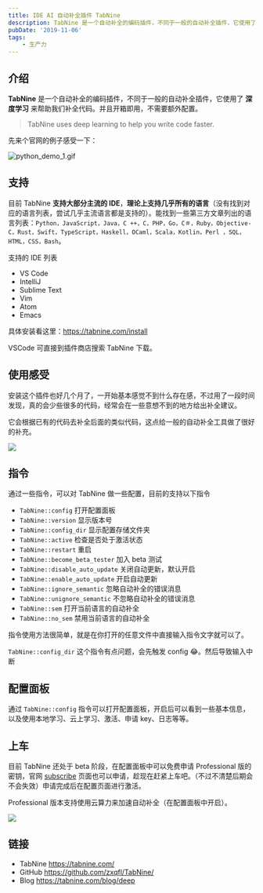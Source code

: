 ```yaml
---
title: IDE AI 自动补全插件 TabNine
description: TabNine 是一个自动补全的编码插件，不同于一般的自动补全插件，它使用了 深度学习 来帮助我们补全代码。并且开箱即用，不需要额外配置。
pubDate: '2019-11-06'
tags:
    - 生产力
---
```


## 介绍

**TabNine** 是一个自动补全的编码插件，不同于一般的自动补全插件，它使用了 **深度学习** 来帮助我们补全代码。并且开箱即用，不需要额外配置。

> TabNine uses deep learning to help you write code faster.

先来个官网的例子感受一下：

![python_demo_1.gif](https://stg.heyfe.org/images/blog-2019-tab-nine-0.gif)

## 支持

目前 TabNine **支持大部分主流的 IDE**，**理论上支持几乎所有的语言**（没有找到对应的语言列表，尝试几乎主流语言都是支持的）。能找到一些第三方文章列出的语言列表：`Python，JavaScript，Java，C ++，C，PHP，Go，C＃，Ruby，Objective-C，Rust，Swift，TypeScript，Haskell，OCaml，Scala，Kotlin，Perl ，SQL，HTML，CSS，Bash`。

支持的 IDE 列表

-   VS Code
-   IntelliJ
-   Sublime Text
-   Vim
-   Atom
-   Emacs

具体安装看这里：https://tabnine.com/install

VSCode 可直接到插件商店搜索 TabNine 下载。

## 使用感受

安装这个插件也好几个月了，一开始基本感觉不到什么存在感，不过用了一段时间发现，真的会少些很多的代码，经常会在一些意想不到的地方给出补全建议。

它会根据已有的代码去补全后面的类似代码，这点给一般的自动补全工具做了很好的补充。

![](https://stg.heyfe.org/images/blog-2019-tab-nine-1.gif)

## 指令

通过一些指令，可以对 TabNine 做一些配置，目前的支持以下指令

-   `TabNine::config` 打开配置面板
-   `TabNine::version` 显示版本号
-   `TabNine::config_dir` 显示配置存储文件夹
-   `TabNine::active` 检查是否处于激活状态
-   `TabNine::restart` 重启
-   `TabNine::become_beta_tester` 加入 beta 测试
-   `TabNine::disable_auto_update` 关闭自动更新，默认开启
-   `TabNine::enable_auto_update` 开启自动更新
-   `TabNine::ignore_semantic` 忽略自动补全的错误消息
-   `TabNine::unignore_semantic` 不忽略自动补全的错误消息
-   `TabNine::sem` 打开当前语言的自动补全
-   `TabNine::no_sem` 禁用当前语言的自动补全

指令使用方法很简单，就是在你打开的任意文件中直接输入指令文字就可以了。

`TabNine::config_dir` 这个指令有点问题，会先触发 config 😂。然后导致输入中断

## 配置面板

通过 `TabNine::config` 指令可以打开配置面板，开启后可以看到一些基本信息，以及使用本地学习、云上学习、激活、申请 key、日志等等。

## 上车

目前 TabNine 还处于 beta 阶段，在配置面板中可以免费申请 Professional 版的密钥，官网 [subscribe](https://tabnine.com/subscribe) 页面也可以申请，趁现在赶紧上车吧。（不过不清楚后期会不会失效）申请完成后在配置页面进行激活。

Professional 版本支持使用云算力来加速自动补全（在配置面板中开启）。

![](https://stg.heyfe.org/images/blog-2019-tab-nine-2.png)

## 链接

-   TabNine https://tabnine.com/
-   GitHub https://github.com/zxqfl/TabNine/
-   Blog https://tabnine.com/blog/deep